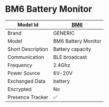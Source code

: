 # BM6 Battery Monitor

|Model Id|[BM6](https://github.com/theengs/decoder/blob/development/src/devices/BM6_json.h)|
|-|-|
|Brand|GENERIC|
|Model|BM6 Battery Monitor|
|Short Description|Battery capacity|
|Communication|BLE broadcast|
|Frequency|2.4Ghz|
|Power Source|6V-20V|
|Exchanged Data|battery|
|Encrypted|No|
|Presence Tracker|&#9989;|
